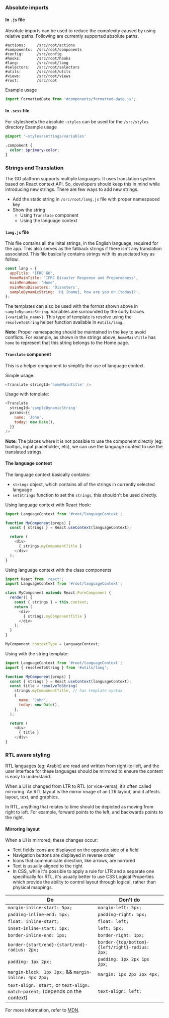 ### Absolute imports
#### In `.js` file
Absolute imports can be used to reduce the complexity caused by using relative paths. Following are currently supported absolute paths.
```
#actions:     /src/root/actions
#components:  /src/root/components
#config:      /src/config
#hooks:       /src/root/hooks
#lang:        /src/root/lang
#selectors:   /src/root/selectors
#utils:       /src/root/utils
#views:       /src/root/views
#root:        /src/root
```
Example usage
```js
import FormattedDate from '#components/formatted-date.js';
```

#### In `.scss` file
For stylesheets the absolute `~styles` can be used for the `/src/styles` directory
Example usage
```scss
@import '~styles/settings/variables'

.component {
  color: $primary-color;
}
```

### Strings and Translation
The GO platform supports multiple languages. It uses translation system based on React context API. So, developers should keep this in mind while introducing new strings. There are few ways to add new strings.
- Add the static string in `/src/root/lang.js` file with proper namespaced key
- Show the string
  - Using `Translate` component
  - Using the language context 

#### `lang.js` file
This file contains all the inital strings, in the English language, required for the app. This also serves as the fallback strings if there isn't any translation associated. This file basically contains strings with its associated key as follow.
```js
const lang = {
  appTitle: 'IFRC GO',
  homeMainTitle: 'IFRC Disaster Response and Preparedness',
  mainMenuHome: 'Home',
  mainMenuDisasters: 'Disasters',
  sampleDynamicString: 'Hi {name}, how are you on {today}?',
};
```
The templates can also be used with the format shown above in `sampleDynamicString`. Variables are surrounded by the curly braces `{<variable_name>}`. This type of template is resolve using the `resolveToString` helper function available in `#utils/lang`.

**Note**: Proper namespacing should be maintained in the key to avoid conflicts. For example, as shown in the strings above, `homeMainTitle` has `home` to represent that this string belongs to the Home page.

#### `Translate` component
This is a helper component to simplify the use of language context.

Simple usage:
```js
<Translate stringId='homeMainTitle' />
```
Usage with template:
```js
<Translate
  stringId='sampleDynamicString'
  params={{
    name: 'John',
    today: new Date(),
  }}
/>
```
**Note**: The places where it is not possible to use the component directly (eg: tooltips, input placeholder, etc), we can use the language context to use the translated strings.

#### The language context
The language context basically contains:
- `strings` object, which contains all of the strings in currently selected language
- `setStrings`  function to set the `strings`, this shouldn't be used directly.

Using language context with React Hook:
```js
import LanguageContext from '#root/languageContext';

function MyComponent(props) {
  const { strings } = React.useContext(languageContext);

  return (
    <div>
      { strings.myComponentTitle }
    </div>
  );
}
```
Using language context with the class components
```js
import React from 'react';
import LanguageContext from '#root/languageContext';

class MyComponent extends React.PureComponent {
  render() {
    const { strings } = this.context;
    return (
      <div>
        { strings.myComponentTitle }
      </div>
    );
  }
}

MyComponent.contextType = LanguageContext;
```
Using with the string template:
```js
import LanguageContext from '#root/languageContext';
import { resolveToString } from '#utils/lang';

function MyComponent(props) {
  const { strings } = React.useContext(languageContext);
  const title = resolveToString(
    strings.myComponentTitle, // has template syntax
    {
      name: 'John',
      today: new Date(),
    },
  );

  return (
    <div>
      { title }
    </div>
}
```

### RTL aware styling 
RTL languages (eg: Arabic) are read and written from right-to-left, and the user interface for these languages should be mirrored to ensure the content is easy to understand.

When a UI is changed from LTR to RTL (or vice-versa), it’s often called mirroring. An RTL layout is the mirror image of an LTR layout, and it affects layout, text, and graphics.

In RTL, anything that relates to time should be depicted as moving from right to left. For example, forward points to the left, and backwards points to the right.

#### Mirroring layout
When a UI is mirrored, these changes occur:

- Text fields icons are displayed on the opposite side of a field
- Navigation buttons are displayed in reverse order
- Icons that communicate direction, like arrows, are mirrored
- Text is usually aligned to the right
- In CSS, while it's possible to apply a rule for LTR and a separate one specifically for RTL, it's usually better to use CSS Logical Properties which provide the ability to control layout through logical, rather than physical mappings.

| **Do**                                                                       | **Don't do**                                    |
|------------------------------------------------------------------------------|-------------------------------------------------|
| `margin-inline-start: 5px;`                                                  | `margin-left: 5px;`                             |
| `padding-inline-end: 5px;`                                                   | `padding-right: 5px;`                           |
| `float: inline-start;`                                                       | `float: left;`                                  |
| `inset-inline-start: 5px;`                                                   | `left: 5px;`                                    |
| `border-inline-end: 1px;`                                                    | `border-right: 1px;`                            |
| `border-{start/end}-{start/end}-radius: 2px;`                                | `border-{top/bottom}-{left/right}-radius: 2px;` |
| `padding: 1px 2px;`                                                          | `padding: 1px 2px 1px 2px;`                     |
| `margin-block: 1px 3px;` && `margin-inline: 4px 2px;`                        | `margin: 1px 2px 3px 4px;`                      |
| `text-align: start;` or `text-align: match-parent;` (depends on the context) | `text-align: left;`                             |

For more information, refer to [MDN](https://developer.mozilla.org/en-US/docs/Mozilla/Developer_guide/RTL_Guidelines).
